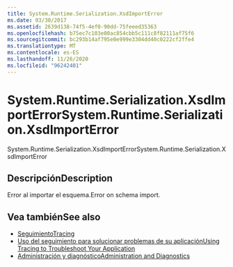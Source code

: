 ```yaml
---
title: System.Runtime.Serialization.XsdImportError
ms.date: 03/30/2017
ms.assetid: 2639d138-74f5-4ef0-90dd-75feeed35363
ms.openlocfilehash: b75ec7c103e00ac854cbb5c111c8f82111af75f6
ms.sourcegitcommit: bc293b14af795e0e999e3304dd40c0222cf2ffe4
ms.translationtype: MT
ms.contentlocale: es-ES
ms.lasthandoff: 11/26/2020
ms.locfileid: "96242401"
---
```

# <a name="systemruntimeserializationxsdimporterror"></a><span data-ttu-id="6207f-102">System.Runtime.Serialization.XsdImportError</span><span class="sxs-lookup"><span data-stu-id="6207f-102">System.Runtime.Serialization.XsdImportError</span></span>

<span data-ttu-id="6207f-103">System.Runtime.Serialization.XsdImportError</span><span class="sxs-lookup"><span data-stu-id="6207f-103">System.Runtime.Serialization.XsdImportError</span></span>  
  
## <a name="description"></a><span data-ttu-id="6207f-104">Descripción</span><span class="sxs-lookup"><span data-stu-id="6207f-104">Description</span></span>  

 <span data-ttu-id="6207f-105">Error al importar el esquema.</span><span class="sxs-lookup"><span data-stu-id="6207f-105">Error on schema import.</span></span>  
  
## <a name="see-also"></a><span data-ttu-id="6207f-106">Vea también</span><span class="sxs-lookup"><span data-stu-id="6207f-106">See also</span></span>

- [<span data-ttu-id="6207f-107">Seguimiento</span><span class="sxs-lookup"><span data-stu-id="6207f-107">Tracing</span></span>](index.md)
- [<span data-ttu-id="6207f-108">Uso del seguimiento para solucionar problemas de su aplicación</span><span class="sxs-lookup"><span data-stu-id="6207f-108">Using Tracing to Troubleshoot Your Application</span></span>](using-tracing-to-troubleshoot-your-application.md)
- [<span data-ttu-id="6207f-109">Administración y diagnóstico</span><span class="sxs-lookup"><span data-stu-id="6207f-109">Administration and Diagnostics</span></span>](../index.md)

